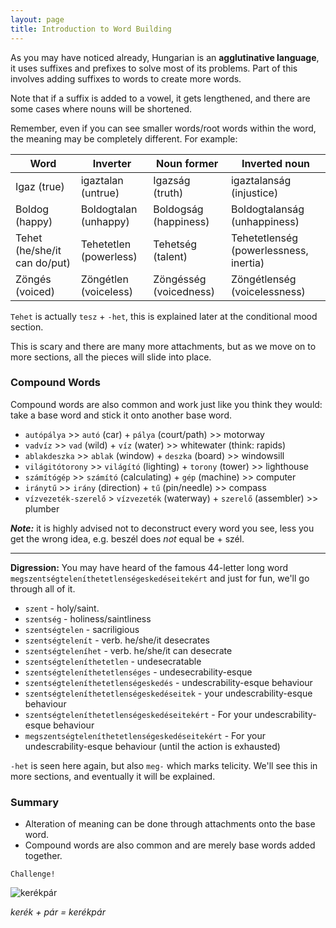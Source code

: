 ```yaml
---
layout: page
title: Introduction to Word Building
---
```


As you may have noticed already, Hungarian is an **agglutinative language**, it uses suffixes and prefixes to solve most of its problems. Part of this involves adding suffixes to words to create more words.

Note that if a suffix is added to a vowel, it gets lengthened, and there are some cases where nouns will be shortened.

Remember, even if you can see smaller words/root words within the word, the meaning may be completely different. For example:

| Word                         | Inverter               | Noun former            | Inverted noun                          |
|------------------------------|------------------------|------------------------|----------------------------------------|
| Igaz (true)                  | igaztalan (untrue)     | Igazság (truth)        | igaztalanság (injustice)               |
| Boldog (happy)               | Boldogtalan (unhappy)  | Boldogság (happiness)  | Boldogtalanság (unhappiness)           |
| Tehet (he/she/it can do/put) | Tehetetlen (powerless) | Tehetség (talent)      | Tehetetlenség (powerlessness, inertia) |
| Zöngés (voiced)              | Zöngétlen (voiceless)  | Zöngésség (voicedness) | Zöngétlenség (voicelessness)           |

`Tehet` is actually `tesz` + `-het`, this is explained later at the conditional mood section.

This is scary and there are many more attachments, but as we move on to more sections, all the pieces will slide into place.

### Compound Words

Compound words are also common and work just like you think they would: take a base word and stick it onto another base word.

* `autópálya` >> `autó` (car) + `pálya` (court/path) >> motorway
* `vadvíz` >> `vad` (wild) + `víz` (water) >> whitewater (think: rapids)
* `ablakdeszka` >> `ablak` (window) + `deszka` (board) >> windowsill
* `világitótorony` >> `világító` (lighting) + `torony` (tower) >> lighthouse
* `számítógép` >> `számító` (calculating) + `gép` (machine) >> computer
* `iránytű` >> `irány` (direction) + `tű` (pin/needle) >> compass
* `vízvezeték-szerelő` > `vízvezeték` (waterway) + `szerelő` (assembler) >> plumber


***Note:*** it is highly advised not to deconstruct every word you see, less you get the wrong idea, e.g. beszél does *not* equal be + szél.

---

**Digression:** You may have heard of the famous 44-letter long word `megszentségteleníthetetlenségeskedéseitekért` and just for fun, we'll go through all of it.

* `szent` - holy/saint.
* `szentség` - holiness/saintliness
* `szentségtelen` - sacriligious
* `szentségtelenít` - verb. he/she/it desecrates
* `szentségteleníhet` - verb. he/she/it can desecrate
* `szentségteleníthetetlen` - undesecratable
* `szentségteleníthetetlenséges` - undesecrability-esque
* `szentségteleníthetetlenségeskedés` - undescrability-esque behaviour
* `szentségteleníthetetlenségeskedéseitek` - your undescrability-esque behaviour
* `szentségteleníthetetlenségeskedéseitekért` - For your undescrability-esque behaviour
* `megszentségteleníthetetlenségeskedéseitekért` - For your undescrability-esque behaviour (until the action is exhausted)

`-het` is seen here again, but also `meg-` which marks telicity. We'll see this in more sections, and eventually it will be explained.

### Summary

* Alteration of meaning can be done through attachments onto the base word.
* Compound words are also common and are merely base words added together.


`Challenge!`

![kerékpár](https://magyartanulas.github.io/public/kerékpár.png)

*kerék + pár = kerékpár*
